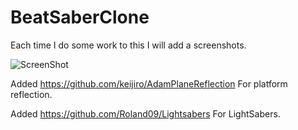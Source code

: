 # BeatSaberClone

Each time I do some work to this I will add a screenshots.

![ScreenShot](https://raw.github.com/caffeine239/BeatSaberClone/tree/master/Screenshot.png)

Added https://github.com/keijiro/AdamPlaneReflection For platform reflection.

Added https://github.com/Roland09/Lightsabers For LightSabers.
